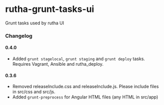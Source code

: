 rutha-grunt-tasks-ui
=========================

Grunt tasks used by rutha UI

### Changelog

#### 0.4.0

* Added `grunt stagelocal`, `grunt staging` and `grunt deploy` tasks. Requires Vagrant, Ansible and rutha_deploy.

#### 0.3.6


* Removed releaseInclude.css and releaseInclude.js. Please include files in src/css and src/js.
* Added `grunt-preprocess` for Angular HTML files (any HTML in src/app)

